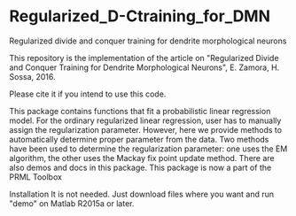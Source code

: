 # Regularized_D-Ctraining_for_DMN
Regularized divide and conquer training for dendrite morphological neurons

This repository is the implementation of the article on "Regularized Divide and Conquer Training for Dendrite Morphological Neurons", E. Zamora, H. Sossa, 2016. 

Please cite it if you intend to use this code. 

This package contains functions that fit a probabilistic linear regression model. For the ordinary regularized linear regression, user has to manually assign the regularization parameter. However, here we provide methods to automatically determine proper parameter from the data. Two methods have been used to determine the regularization parameter: one uses the EM algorithm, the other uses the Mackay fix point update method. There are also demos and docs in this package. 
This package is now a part of the PRML Toolbox 

Installation
It is not needed. Just download files where you want and run "demo" on Matlab R2015a or later.
